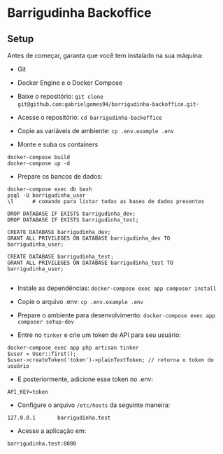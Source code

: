 
# Barrigudinha Backoffice

## Setup

Antes de começar, garanta que você tem instalado na sua máquina:
- Git
- Docker Engine e o Docker Compose

- Baixe o repositório: `git clone git@github.com:gabrielgomes94/barrigudinha-backoffice.git`-
- Acesse o repositório: `cd barrigudinha-backoffice`
- Copie as variáveis de ambiente: `cp .env.example .env`

- Monte e suba os containers
```
docker-compose build
docker-compose up -d 
```

- Prepare os bancos de dados:
```
docker-compose exec db bash
psql -U barrigudinha_user
\l      # comando para listar todas as bases de dados presentes

DROP DATABASE IF EXISTS barrigudinha_dev;
DROP DATABASE IF EXISTS barrigudinha_test;

CREATE DATABASE barrigudinha_dev;
GRANT ALL PRIVILEGES ON DATABASE barrigudinha_dev TO barrigudinha_user;

CREATE DATABASE barrigudinha_test;
GRANT ALL PRIVILEGES ON DATABASE barrigudinha_test TO barrigudinha_user;
 
```

- Instale as dependências: `docker-compose exec app composer install`

- Copie o arquivo .env: `cp .env.example .env`
- Prepare o ambiente para desenvolvimento: `docker-compose exec app composer setup-dev`
- Entre no `tinker` e crie um token de API para seu usuário:
```
docker-compose exec app php artisan tinker
$user = User::first();
$user->createToken('token')->plainTextToken; // retorna o token do usuário
```
- E posteriormente, adicione esse token no .env:
```
API_KEY=token
```

- Configure o arquivo `/etc/hosts` da seguinte maneira:
```
127.0.0.1       barrigudinha.test
```

- Acesse a aplicação em: 
```
barrigudinha.test:8000
```
